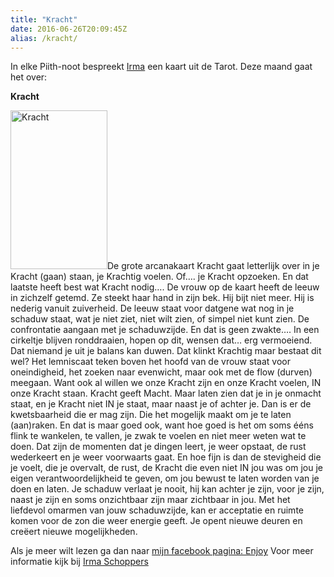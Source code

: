```yaml
---
title: "Kracht"
date: 2016-06-26T20:09:45Z
alias: /kracht/
---
```

In elke Piith-noot bespreekt <a href="https://piith.nl/wie-doet-wat/irma-schoppers/">Irma</a> een kaart uit de Tarot.
Deze maand gaat het over:

<strong>Kracht</strong>

<img src="https://res.cloudinary.com/piith/image/upload/2016/06/strength.jpg" alt="Kracht" width="155" height="254" class="alignleft size-full wp-image-1413" />De grote arcanakaart Kracht gaat letterlijk over in je Kracht (gaan) staan, je Krachtig voelen. Of…. je Kracht opzoeken. 
En dat laatste heeft best wat Kracht nodig….
De vrouw op de kaart heeft de leeuw in zichzelf getemd. Ze steekt haar hand in zijn bek. Hij bijt niet meer. Hij is nederig vanuit zuiverheid. De leeuw staat voor datgene wat nog in je schaduw staat, wat je niet ziet, niet wilt zien, of simpel niet kunt zien. De confrontatie aangaan met je schaduwzijde. En dat is geen zwakte…. In een cirkeltje blijven ronddraaien, hopen op dit, wensen dat… erg vermoeiend. Dat niemand je uit je balans kan duwen. Dat klinkt Krachtig maar bestaat dit wel? Het lemniscaat teken boven het hoofd van de vrouw staat voor oneindigheid, het zoeken naar evenwicht, maar ook met de flow (durven) meegaan. 
Want ook al willen we onze Kracht zijn en onze Kracht voelen, IN onze Kracht staan. Kracht geeft Macht. Maar laten zien dat je in je onmacht staat, en je Kracht niet IN je staat, maar naast je of achter je. Dan is er de kwetsbaarheid die er mag zijn. Die het mogelijk maakt om je te laten (aan)raken. En dat is maar goed ook, want hoe goed is het om soms ééns flink te wankelen, te vallen, je zwak te voelen en niet meer weten wat te doen. Dat zijn de momenten dat je dingen leert, je weer opstaat, de rust wederkeert en je weer voorwaarts gaat. En hoe fijn is dan de stevigheid die je voelt, die je overvalt, de rust, de Kracht die even niet IN jou was om jou je eigen verantwoordelijkheid te geven, om jou bewust te laten worden van je doen en laten. Je schaduw verlaat je nooit, hij kan achter je zijn, voor je zijn, naast je zijn en soms onzichtbaar zijn maar zichtbaar in jou. 
Met het liefdevol omarmen van jouw schaduwzijde, kan er acceptatie en ruimte komen voor de zon die weer energie geeft. Je opent nieuwe deuren en creëert nieuwe mogelijkheden.

Als je meer wilt lezen ga dan naar <a href="https://www.facebook.com/Enjoy-882986788482747/">mijn facebook pagina: Enjoy</a>
Voor meer informatie kijk bij <a href="https://piith.nl/wie-doet-wat/irma-schoppers/">Irma Schoppers</a>